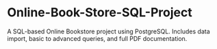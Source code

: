 # Online-Book-Store-SQL-Project
A SQL-based Online Bookstore project using PostgreSQL. Includes data import, basic to advanced queries, and full PDF documentation.  
